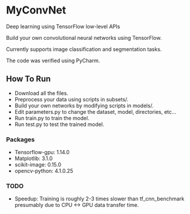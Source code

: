 # MyConvNet
  Deep learning using TensorFlow low-level APIs

  Build your own convolutional neural networks using TensorFlow.
  
  Currently supports image classification and segmentation tasks.
  
  The code was verified using PyCharm.

## How To Run
- Download all the files.
- Preprocess your data using scripts in subsets/.
- Build your own networks by modifying scripts in models/.
- Edit parameters.py to change the dataset, model, directories, etc...
- Run train.py to train the model.
- Run test.py to test the trained model.

### Packages
- Tensorflow-gpu: 1.14.0
- Matplotlib: 3.1.0
- scikit-image: 0.15.0
- opencv-python: 4.1.0.25

### TODO
- Speedup: Training is roughly 2-3 times slower than tf_cnn_benchmark presumably due to CPU <-> GPU data transfer time.
